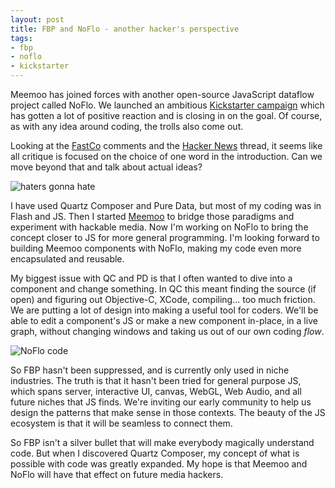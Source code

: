 ```yaml
--- 
layout: post
title: FBP and NoFlo - another hacker's perspective
tags: 
- fbp
- noflo
- kickstarter
---
```


Meemoo has joined forces with another open-source JavaScript dataflow project called NoFlo. We launched an ambitious [Kickstarter campaign](http://www.kickstarter.com/projects/noflo/noflo-development-environment) which has gotten a lot of positive reaction and is closing in on the goal. Of course, as with any idea around coding, the trolls also come out.

Looking at the [FastCo](http://www.fastcolabs.com/3016289/how-an-arcane-coding-method-from-1970s-banking-software-could-save-the-sanity-of-web-develop) comments and the [Hacker News](https://news.ycombinator.com/item?id=6264657) thread, it seems like all critique is focused on the choice of one word in the introduction. Can we move beyond that and talk about actual ideas?

![haters gonna hate](http://meemoo.org/images/baller-by-omar-noory.gif)

I have used Quartz Composer and Pure Data, but most of my coding was in Flash and JS. Then I started [Meemoo](http://meemoo.org) to bridge those paradigms and experiment with hackable media. Now I'm working on NoFlo to bring the concept closer to JS for more general programming. I'm looking forward to building Meemoo components with NoFlo, making my code even more encapsulated and reusable.

My biggest issue with QC and PD is that I often wanted to dive into a component and change something. In QC this meant finding the source (if open) and figuring out Objective-C, XCode, compiling... too much friction. We are putting a lot of design into making a useful tool for coders. We'll be able to edit a component's JS or make a new component in-place, in a live graph, without changing windows and taking us out of our own coding *flow*.

![NoFlo code](http://meemoo.org/images/noflo-code.jpg)

So FBP hasn't been suppressed, and is currently only used in niche industries. The truth is that it hasn't been tried for general purpose JS, which spans server, interactive UI, canvas, WebGL, Web Audio, and all future niches that JS finds. We're inviting our early community to help us design the patterns that make sense in those contexts. The beauty of the JS ecosystem is that it will be seamless to connect them.

So FBP isn't a silver bullet that will make everybody magically understand code. But when I discovered Quartz Composer, my concept of what is possible with code was greatly expanded. My hope is that Meemoo and NoFlo will have that effect on future media hackers.
